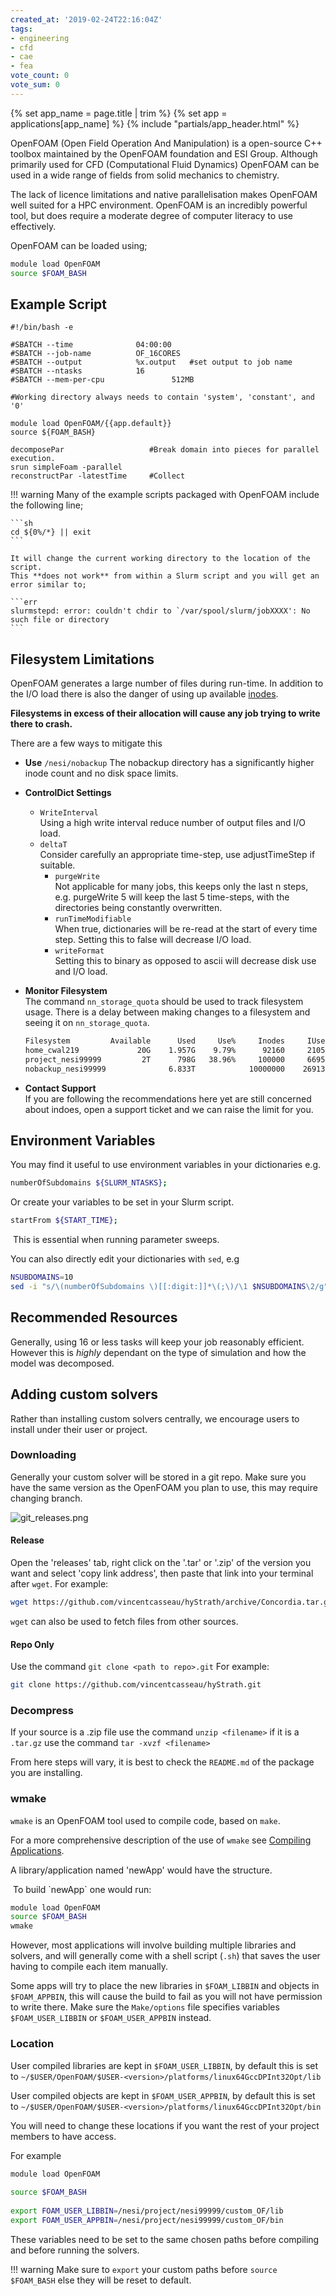 ```yaml
---
created_at: '2019-02-24T22:16:04Z'
tags:
- engineering
- cfd
- cae
- fea
vote_count: 0
vote_sum: 0
---
```



{% set app_name = page.title | trim %}
{% set app = applications[app_name] %}
{% include "partials/app_header.html" %}

OpenFOAM (Open Field Operation And Manipulation) is a open-source C++
toolbox maintained by the OpenFOAM foundation and ESI Group. Although
primarily used for CFD (Computational Fluid Dynamics) OpenFOAM can be
used in a wide range of fields from solid mechanics to chemistry.  
  
The lack of licence limitations and native parallelisation makes
OpenFOAM well suited for a HPC environment. OpenFOAM is an incredibly
powerful tool, but does require a moderate degree of computer literacy
to use effectively.

OpenFOAM can be loaded using;

```sh
module load OpenFOAM
source $FOAM_BASH
```

## Example Script

```sl
#!/bin/bash -e

#SBATCH --time              04:00:00
#SBATCH --job-name          OF_16CORES
#SBATCH --output            %x.output   #set output to job name
#SBATCH --ntasks            16
#SBATCH --mem-per-cpu               512MB

#Working directory always needs to contain 'system', 'constant', and '0'

module load OpenFOAM/{{app.default}}
source ${FOAM_BASH}

decomposePar                   #Break domain into pieces for parallel execution.
srun simpleFoam -parallel       
reconstructPar -latestTime     #Collect 
```

!!! warning
    Many of the example scripts packaged with OpenFOAM include the following line;

    ```sh
    cd ${0%/*} || exit
    ```

    It will change the current working directory to the location of the script. 
    This **does not work** from within a Slurm script and you will get an error similar to;

    ```err
    slurmstepd: error: couldn't chdir to `/var/spool/slurm/jobXXXX': No such file or directory
    ``` 

## Filesystem Limitations

OpenFOAM generates a large number of files during run-time. In addition
to the I/O load there is also the danger of using up available
[inodes](NeSI_File_Systems_and_Quotas.md).

**Filesystems in excess of their allocation will cause any job trying to
write there to crash.**

There are a few ways to mitigate this

- **Use** `/nesi/nobackup`
    The nobackup directory has a significantly higher inode count and no
    disk space limits.

- **ControlDict Settings**  
  - `WriteInterval`  
        Using a high write interval reduce number of output files and
        I/O load.
  - `deltaT`  
        Consider carefully an appropriate time-step, use adjustTimeStep
        if suitable.
    - `purgeWrite`  
        Not applicable for many jobs, this keeps only the last n steps,
        e.g. purgeWrite 5 will keep the last 5 time-steps, with the
        directories being constantly overwritten.
    - `runTimeModifiable`  
        When true, dictionaries will be re-read at the start of every
        time step. Setting this to false will decrease I/O load.
    - `writeFormat`  
        Setting this to binary as opposed to ascii will decrease disk
        use and I/O load.

- **Monitor Filesystem**  
    The command `nn_storage_quota` should be used to track filesystem
    usage. There is a delay between making changes to a filesystem and
    seeing it on `nn_storage_quota`.

    ```sh
    Filesystem         Available      Used     Use%     Inodes     IUsed     IUse%
    home_cwal219             20G    1.957G    9.79%      92160     21052    22.84%
    project_nesi99999         2T      798G   38.96%     100000     66951    66.95%
    nobackup_nesi99999              6.833T            10000000    2691383   26.91%
    ```

- **Contact Support**  
    If you are following the recommendations here yet are still
    concerned about indoes, open a support ticket and we can raise the
    limit for you.

## Environment Variables

You may find it useful to use environment variables in your dictionaries
e.g.

```sh
numberOfSubdomains ${SLURM_NTASKS};
```

Or create your variables to be set in your Slurm script.

```sh
startFrom ${START_TIME};
```

 This is essential when running parameter sweeps.

You can also directly edit your dictionaries with `sed`, e.g

```sh
NSUBDOMAINS=10
sed -i "s/\(numberOfSubdomains \)[[:digit:]]*\(;\)/\1 $NSUBDOMAINS\2/g" system/controlDict
```

## Recommended Resources

Generally, using 16 or less tasks will keep your job reasonably
efficient. However this is *highly* dependant on the type of simulation
and how the model was decomposed.

## Adding custom solvers

Rather than installing custom solvers centrally, we encourage users to
install under their user or project.

### Downloading

Generally your custom solver will be stored in a git repo. Make sure you
have the same version as the OpenFOAM you plan to use, this may require
changing branch.

![git\_releases.png](OpenFOAM.png)

#### Release

Open the 'releases' tab, right click on the '.tar' or '.zip' of the
version you want and select 'copy link address', then paste that link
into your terminal after `wget`. For example:

```sh
wget https://github.com/vincentcasseau/hyStrath/archive/Concordia.tar.gz
```

`wget` can also be used to fetch files from other sources.

#### Repo Only

Use the command `git clone <path to repo>.git` For example:

```sh
git clone https://github.com/vincentcasseau/hyStrath.git
```

### Decompress

If your source is a .zip file use the command `unzip <filename>` if it
is a `.tar.gz` use the command `tar -xvzf <filename>`

From here steps will vary, it is best to check the `README.md` of the package
you are installing.

### wmake

`wmake` is an OpenFOAM tool used to compile code, based on `make`.

For a more comprehensive description of the use of `wmake` see [Compiling Applications](https://cfd.direct/openfoam/user-guide/v6-compiling-applications/).

A library/application named 'newApp' would have the structure.

 To build \`newApp\` one would run:

```sh
module load OpenFOAM
source $FOAM_BASH
wmake
```

However, most applications will involve building multiple libraries and
solvers, and will generally come with a shell script (`.sh`) that saves
the user having to compile each item manually.

Some apps will try to place the new libraries in `$FOAM_LIBBIN` and
objects in `$FOAM_APPBIN`, this will cause the build to fail as you will
not have permission to write there. Make sure the `Make/options` file
specifies variables `$FOAM_USER_LIBBIN` or `$FOAM_USER_APPBIN` instead.

### Location

User compiled libraries are kept in `$FOAM_USER_LIBBIN`, by default this
is set
to `~/$USER/OpenFOAM/$USER-<version>/platforms/linux64GccDPInt32Opt/lib`

User compiled objects are kept in `$FOAM_USER_APPBIN`, by default this
is set
to `~/$USER/OpenFOAM/$USER-<version>/platforms/linux64GccDPInt32Opt/bin`

You will need to change these locations if you want the rest of your
project members to have access.

For example

```sh
module load OpenFOAM
  
source $FOAM_BASH
  
export FOAM_USER_LIBBIN=/nesi/project/nesi99999/custom_OF/lib
export FOAM_USER_APPBIN=/nesi/project/nesi99999/custom_OF/bin
```

These variables need to be set to the same chosen paths before compiling
and before running the solvers.

!!! warning
     Make sure to `export` your custom paths before `source $FOAM_BASH`
     else they will be reset to default.
